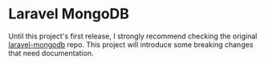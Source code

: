 # Laravel MongoDB

Until this project's first release, I strongly recommend checking the original
[laravel-mongodb](https://github.com/jenssegers/laravel-mongodb) repo. This project will introduce some
breaking changes that need documentation.
